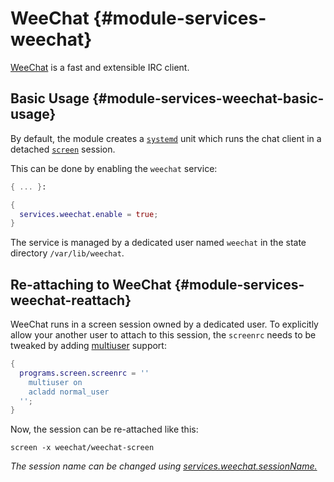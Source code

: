 # WeeChat {#module-services-weechat}

[WeeChat](https://weechat.org/) is a fast and
extensible IRC client.

## Basic Usage {#module-services-weechat-basic-usage}

By default, the module creates a
[`systemd`](https://www.freedesktop.org/wiki/Software/systemd/)
unit which runs the chat client in a detached
[`screen`](https://www.gnu.org/software/screen/)
session.

This can be done by enabling the `weechat` service:
```nix
{ ... }:

{
  services.weechat.enable = true;
}
```

The service is managed by a dedicated user named `weechat`
in the state directory `/var/lib/weechat`.

## Re-attaching to WeeChat {#module-services-weechat-reattach}

WeeChat runs in a screen session owned by a dedicated user. To explicitly
allow your another user to attach to this session, the
`screenrc` needs to be tweaked by adding
[multiuser](https://www.gnu.org/software/screen/manual/html_node/Multiuser.html#Multiuser)
support:
```nix
{
  programs.screen.screenrc = ''
    multiuser on
    acladd normal_user
  '';
}
```
Now, the session can be re-attached like this:
```
screen -x weechat/weechat-screen
```

*The session name can be changed using [services.weechat.sessionName.](options.html#opt-services.weechat.sessionName)*

